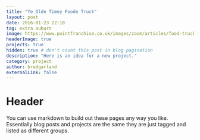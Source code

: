 ```yaml
---
title: "Ye Olde Timey Foode Truck"
layout: post
date: 2016-01-23 22:10
tag: extra auburn
image: https://www.pointfranchise.co.uk/images/zoom/articles/food-truck-franchises.jpg
headerImage: true
projects: true
hidden: true # don't count this post in blog pagination
description: "Here is an idea for a new project."
category: project
author: bradgarland
externalLink: false
---
```


# Header

You can use markdown to build out these pages any way you like. Essentially blog posts and projects are the same they are just tagged and listed as different groups.
